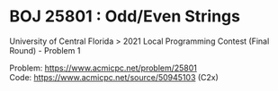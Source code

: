 # BOJ 25801 : Odd/Even Strings  
University of Central Florida > 2021 Local Programming Contest (Final Round) - Problem 1  
  
Problem: https://www.acmicpc.net/problem/25801  
Code: https://www.acmicpc.net/source/50945103 (C2x)  
